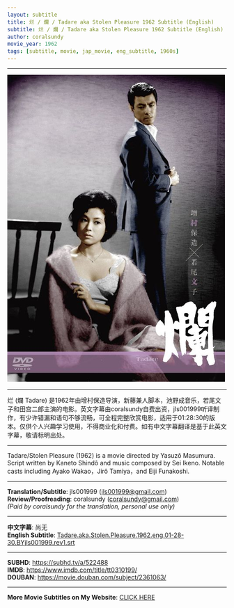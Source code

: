 ```yaml
---
layout: subtitle
title: 烂 / 爛 / Tadare aka Stolen Pleasure 1962 Subtitle (English)
subtitle: 烂 / 爛 / Tadare aka Stolen Pleasure 1962 Subtitle (English)
author: coralsundy
movie_year: 1962
tags: [subtitle, movie, jap_movie, eng_subtitle, 1960s]
---
```


------

<img src="../assets/tt0310199.jpg" alt="tt0310199_cover_art" />

------

烂 (爛 Tadare) 是1962年由增村保造导演，新藤兼人脚本，池野成音乐，若尾文子和田宫二郎主演的电影。英文字幕由coralsundy自费出资，jls001999听译制作，有少许错漏和语句不够流畅，可全程完整欣赏电影，适用于01:28:30的版本。仅供个人兴趣学习使用，不得商业化和付费。如有中文字幕翻译是基于此英文字幕，敬请标明出处。

------

Tadare/Stolen Pleasure (1962) is a movie directed by Yasuzô Masumura. Script written by Kaneto Shindô and music composed by Sei Ikeno. Notable casts including Ayako Wakao，Jirô Tamiya，and Eiji Funakoshi.<br>

------

**Translation/Subtitle**: jls001999 (jls001999@gmail.com)<br>
**Review/Proofreading**: coralsundy (coralsundy@gmail.com)<br>
*(Paid by coralsundy for the translation, personal use only)*

------

**中文字幕**: 尚无<br>
**English Subtitle**: [Tadare.aka.Stolen.Pleasure.1962.eng.01-28-30.BYjls001999.rev1.srt](../subtitles/Tadare.aka.Stolen.Pleasure.1962.eng.01-28-30.BYjls001999.rev1.srt)

------

**SUBHD**: <https://subhd.tv/a/522488><br>
**IMDB**: <https://www.imdb.com/title/tt0310199/><br>
**DOUBAN**: <https://movie.douban.com/subject/2361063/>

------

**More Movie Subtitles on My Website**: <a href='{% post_url 2021-01-10-subtitles-summary-list %}'>CLICK HERE</a>


